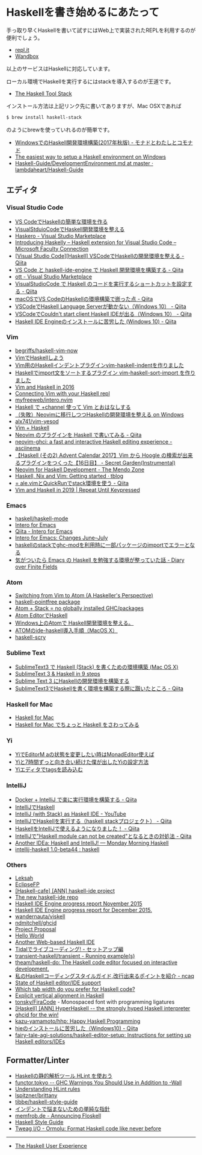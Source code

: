 # Haskellを書き始めるにあたって
手っ取り早くHaskellを書いて試すにはWeb上で実装されたREPLを利用するのが便利でしょう。

* [repl.it](https://repl.it/)
* [Wandbox](https://wandbox.org/)

以上のサービスはHaskellに対応しています。

ローカル環境でHaskellを実行するにはstackを導入するのが王道です。

* [The Haskell Tool Stack](https://docs.haskellstack.org/en/stable/README/)

インストール方法は上記リンク先に書いてありますが、Mac OSXであれば

```bash
$ brew install haskell-stack
```

のようにbrewを使っていれるのが簡単です。

* [WindowsでのHaskell開発環境構築(2017年秋版) - モナドとわたしとコモナド](http://fumieval.hatenablog.com/entry/2017/10/11/230117)
* [The easiest way to setup a Haskell environment on Windows](https://hub.zhox.com/posts/introducing-haskell-dev/)
* [Haskell-Guide/DevelopmentEnvironment.md at master · lambdaheart/Haskell-Guide](https://github.com/lambdaheart/Haskell-Guide/blob/master/DevelopmentEnvironment.md)

## エディタ

### Visual Studio Code
* [VS CodeでHaskellの簡単な環境を作る](http://azaika.hateblo.jp/entry/2015/12/19/151554)
* [VisualStduioCodeでHaskell開発環境を整える](http://qiita.com/DUxCA/items/8e7a68ffee522bdd8918)
* [Haskero - Visual Studio Marketplace](https://marketplace.visualstudio.com/items?itemName=Vans.haskero)
* [Introducing Haskelly – Haskell extension for Visual Studio Code – Microsoft Faculty Connection](https://blogs.msdn.microsoft.com/uk_faculty_connection/2017/02/13/introducing-haskelly-extension-for-visual-studio-code/)
* [[Visual Studio Code][Haskell] VSCodeでHaskellの開発環境を整える - Qiita](http://qiita.com/koara-local/items/06d57fd7fe4adc72f2b6)
* [VS Code と haskell-ide-engine で Haskell 開発環境を構築する - Qiita](https://qiita.com/waddlaw/items/b83cd10311200095fe87)
* [ott - Visual Studio Marketplace](https://marketplace.visualstudio.com/items?itemName=JoeyEremondi.ott)
* [VisualStudioCode で Haskell のコードを実行するショートカットを設定する - Qiita](https://qiita.com/jnhnd/items/240c41ea5dd7acd9e54c)
* [macOSでVS CodeのHaskellの環境構築で嵌った点 - Qiita](https://qiita.com/dsm/items/861d08844b1fba32f07b)
* [VSCodeでHaskell Language Serverが動かない（Windows 10） - Qiita](https://qiita.com/yutasth/items/03e2cc6148f2406d0d8a)
* [VSCodeでCouldn't start client Haskell IDEが出る（Windows 10） - Qiita](https://qiita.com/yutasth/items/28af2eb0371f6457e0bb)
* [Haskell IDE Engineのインストールに苦労した (Windows 10) - Qiita](https://qiita.com/yutasth/items/9df6e2c3937edad24aee)

### Vim
* [begriffs/haskell-vim-now](https://github.com/begriffs/haskell-vim-now?hr=2)
* [VimでHaskellしよう](http://qiita.com/yukiasai/items/92a2b343b6519b38f402)
* [Vim用のHaskellインデントプラグインvim-haskell-indentを作りました](http://itchyny.hatenablog.com/entry/2015/10/30/000000)
* [Haskellでimport文をソートするプラグイン vim-haskell-sort-import を作りました](http://itchyny.hatenablog.com/entry/2016/01/23/190000)
* [Vim and Haskell in 2016](http://www.stephendiehl.com/posts/vim_2016.html)
* [Connecting Vim with your Haskell repl](http://begriffs.com/posts/2013-08-19-connecting-vim-with-your-haskell-repl.html)
* [myfreeweb/intero.nvim](https://github.com/myfreeweb/intero.nvim)
* [Haskell で +channel 使って Vim とおはなしする](http://qiita.com/lesguillemets/items/a1a7c70709660985eead)
* [（失敗）Neovimに移行しつつHaskellの開発環境を整える on Windows](http://qiita.com/igrep/items/a65a10677fe69226c78d)
* [alx741/vim-yesod](https://github.com/alx741/vim-yesod)
* [Vim + Haskell](http://www.sillybytes.net/2016/08/vim-haskell_11.html)
* [Neovim のプラグインを Haskell で書いてみる - Qiita](http://qiita.com/satosystems/items/da37a583facacc8b597e)
* [neovim-ghci: a fast and interactive Haskell editing experience - asciinema](https://asciinema.org/a/q9I5eNblDLCoOiQlZjm1ce0ba?size=20&speed=3&theme=tango)
* [【Haskell (その2) Advent Calendar 2017】Vim から Hoogle の検索が出来るプラグインをつくった【16日目】 - Secret Garden(Instrumental)](http://secret-garden.hatenablog.com/entry/2017/12/16/000000)
* [Neovim for Haskell Development - The Mendo Zone](https://mendo.zone/fun/neovim-setup-haskell/)
* [Haskell, Nix and Vim: Getting started · tblog](http://www.tpflug.me/2019/01/14/haskell-nix-vim/)
* [= ale.vimとQuickRunでstack環境を使う - Qiita](https://qiita.com/Cj-bc/items/481bb0449648047653b3)
* [Vim and Haskell in 2019 \| Repeat Until Keypressed](http://marco-lopes.com/articles/Vim-and-Haskell-in-2019/)

### Emacs
* [haskell/haskell-mode](https://github.com/haskell/haskell-mode)
* [Intero for Emacs](http://commercialhaskell.github.io/intero/)
* [Qiita - Intero for Emacs](http://qiita.com/hiratara/items/a963960f7593db4b43ab)
* [Intero for Emacs: Changes June–July](https://haskell-lang.org/announcements)
* [haskellのstackでghc-modを利用時に一部パッケージのimportでエラーとなる](http://qiita.com/katsuyan/items/a132d7bf6817f19af2d6)
* [気がついたら Emacs の Haskell を勉強する環境が整っていた話 - Diary over Finite Fields](http://blog.515hikaru.net/entry/2016/09/12/021206)

### Atom
* [Switching from Vim to Atom (A Haskeller's Perspective)](http://edsko.net/2015/03/07/vim-to-atom/)
* [haskell-pointfree package](https://atom.io/packages/haskell-pointfree)
* [Atom + Stack = no globally installed GHC/packages](http://blog.nikosbaxevanis.com/2016/05/19/atom-and-stack-no-globally-installed-ghc-and-packages/)
* [Atom EditorでHaskell](http://qiita.com/eielh/items/b2e85f8ea4c6cdb8012d)
* [Windows上のAtomで Haskell開発環境を整える。](http://qiita.com/new_spaghet/items/10e387161298a276d9d7)
* [ATOMのide-haskell導入手順（MacOS X）](http://qiita.com/nakamurau1@github/items/7feaeb643cb48842b613)
* [haskell-scry](https://atom.io/packages/haskell-scry)

### Sublime Text
* [SublimeText3 で Haskell (Stack) を書くための環境構築 (Mac OS X)](http://qiita.com/algas/items/77c7f6455f8106c1a9e8)
* [SublimeText 3 & Haskell in 9 steps](https://atcol.wordpress.com/2016/06/03/sublimetext-3-haskell-in-9-steps/)
* [Sublime Text 3 にHaskellの開発環境を構築する](http://qiita.com/t-yng/items/a5c79e7f497674cabc51)
* [SublimeText3でHaskellを書く環境を構築する際に躓いたところ - Qiita](http://qiita.com/skht777/items/63deb2193c3918df4d97)

### Haskell for Mac
* [Haskell for Mac](http://haskellformac.com/)
* [Haskell for Mac でちょっと Haskell をさわってみる](http://qiita.com/usamik26/items/d99bf694150a549b5078)

### Yi
* [YiでEditorM aの状態を変更したい時はMonadEditor使えば](http://qiita.com/aiya000/items/f6893ec511977be28a9f)
* [Yiと7時間ずっと向き合い続けた僕が出したYiの設定方法](http://qiita.com/aiya000/items/5627f938e215fad156d3)
* [Yiエディタでtagsを読み込む](http://qiita.com/aiya000/items/01f03a203cbc702aff80)

### IntelliJ
* [Docker + IntelliJ で楽に実行環境を構築する - Qiita](https://qiita.com/Mulyu/items/35d1348a009260fd4827)
* [IntelliJでHaskell](http://qiita.com/eielh/items/f121fbd2def8c887405f)
* [IntelliJ (with Stack) as Haskell IDE - YouTube](https://www.youtube.com/watch?v=KXd8mV7Vzhc)
* [IntelliJでHaskellを実行する（haskell stackプロジェクト） - Qiita](http://qiita.com/nwtgck/items/d64647c05a0ba52db63c)
* [HaskellをIntelliJで使えるようになりました！ - Qiita](http://qiita.com/v97ug/items/245faeb80abea19886e8)
* [IntelliJで"Haskell module can not be created"となるときの対処法 - Qiita](https://qiita.com/nwtgck/items/5b08ad3ede058d67b3f9)
* [Another IDEa: Haskell and IntelliJ! — Monday Morning Haskell](https://mmhaskell.com/blog/2019/2/25/another-idea-haskell-and-intellij)
* [intellij-haskell 1.0-beta44 : haskell](https://www.reddit.com/r/haskell/comments/aq8o4f/intellijhaskell_10beta44/)

### Others
* [Leksah](http://leksah.org/)
* [EclipseFP](http://eclipsefp.github.io/)
* [[Haskell-cafe] [ANN] haskell-ide project](https://mail.haskell.org/pipermail/haskell-cafe/2015-October/121875.html)
* [The new haskell-ide repo](https://www.fpcomplete.com/blog/2015/10/new-haskell-ide-repo)
* [Haskell IDE Engine progress report November 2015](https://github.com/haskell/haskell-ide-engine/blob/master/docs/Report-2015-11.md)
* [Haskell IDE Engine progress report for December 2015.](https://github.com/haskell/haskell-ide-engine/blob/master/docs/Report-2015-12.md)
* [wandernauta/viskell](https://github.com/wandernauta/viskell)
* [ndmitchell/ghcid](https://github.com/ndmitchell/ghcid)
* [Project Proposal](http://stefanj.me/funblocks/2016/05/23/project-proposal/)
* [Hello World](http://stefanj.me/funblocks/2016/05/24/hello-world/)
* [Another Web-based Haskell IDE](http://jpmoresmau.blogspot.jp/2016/07/another-web-based-haskell-ide.html)
* [Tidalでライブコーディング! - セットアップ編](http://qiita.com/yoppa/items/41805cc6af62b1047a34)
* [transient-haskell/transient - Running example(s)](https://github.com/transient-haskell/transient/wiki/Running-example(s))
* [theam/haskell-do: The Haskell code editor focused on interactive development.](https://github.com/theam/haskell-do)
* [私のHaskellコーディングスタイルガイド,改行出来るポイントを紹介 - ncaq](https://www.ncaq.net/2017/12/02/00/00/00/)
* [State of Haskell editor/IDE support](https://github.com/rainbyte/haskell-ide-chart)
* [Which tab width do you prefer for Haskell code?](http://doodle.com/poll/82xf854t9mmuv22h)
* [Explicit vertical alignment in Haskell](http://www.joachim-breitner.de/blog/704-Explicit_vertical_alignment_in_Haskell)
* [tonsky/FiraCode](https://github.com/tonsky/FiraCode) - Monospaced font with programming ligatures
* [[Haskell] [ANN] HyperHaskell -- the strongly hyped Haskell	interpreter](https://mail.haskell.org/pipermail/haskell/2016-October/025010.html)
* [ghcid for the win!](http://www.parsonsmatt.org/2018/05/19/ghcid_for_the_win.html)
* [kazu-yamamoto/hhp: Happy Haskell Programming](https://github.com/kazu-yamamoto/hhp)
* [hieのインストールに苦労した（Windows10) - Qiita](https://qiita.com/oze/items/6313604c37844c1f2dcd)
* [fairy-tale-agi-solutions/haskell-editor-setup: Instructions for setting up Haskell editors/IDEs](https://github.com/fairy-tale-agi-solutions/haskell-editor-setup)

## Formatter/Linter
* [Haskellの静的解析ツール HLint を使おう](http://qiita.com/suzuki-hoge/items/6d101e523620178c6f7b)
* [functor.tokyo -- GHC Warnings You Should Use in Addition to -Wall](https://functor.tokyo/blog/2017-07-28-ghc-warnings-you-should-enable)
* [Understanding HLint rules](http://neilmitchell.blogspot.jp/2017/11/understanding-hlint-rules.html)
* [lspitzner/brittany](https://github.com/lspitzner/brittany)
* [tibbe/haskell-style-guide](https://github.com/tibbe/haskell-style-guide/blob/master/haskell-style.md)
* [インデントで悩まないための単純な指針](http://d.hatena.ne.jp/mkotha/20111226/1324909427)
* [memfrob.de - Announcing Floskell](https://memfrob.de/posts/announcing-floskell/)
* [Haskell Style Guide](https://kowainik.github.io/posts/2019-02-06-style-guide)
* [Tweag I/O - Ormolu: Format Haskell code like never before](https://www.tweag.io/posts/2019-05-27-ormolu.html)

----

* [The Haskell User Experience](http://rickdzekman.com/thoughts/the-haskell-user-experience/)
